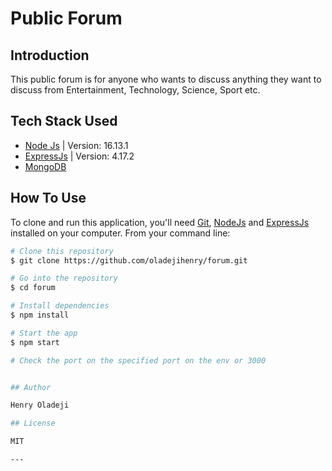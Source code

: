 # Public Forum
## Introduction
This public forum is for anyone who wants to discuss anything they want to discuss from Entertainment, Technology, Science, Sport etc.

## Tech Stack Used

- [Node Js](https://nodejs.org/en/) | Version: 16.13.1
- [ExpressJs](https://expressjs.com/) | Version: 4.17.2
- [MongoDB](https://www.mongodb.com/)


## How To Use

To clone and run this application, you'll need [Git](https://git-scm.com), [NodeJs](https://nodejs.org/en/) and [ExpressJs](https://expressjs.com/) installed on your computer. From your command line:

```bash
# Clone this repository
$ git clone https://github.com/oladejihenry/forum.git

# Go into the repository
$ cd forum

# Install dependencies
$ npm install

# Start the app
$ npm start

# Check the port on the specified port on the env or 3000


## Author

Henry Oladeji

## License

MIT

---